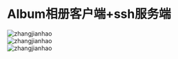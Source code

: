 # Album相册客户端+ssh服务端
![zhangjianhao](https://github.com/zhangjianhao/Album/blob/master/screenshot/1.png)<br/>
![zhangjianhao](https://github.com/zhangjianhao/Album/blob/master/screenshot/2.png)<br/>
![zhangjianhao](https://github.com/zhangjianhao/Album/blob/master/screenshot/3.png)<br/>
